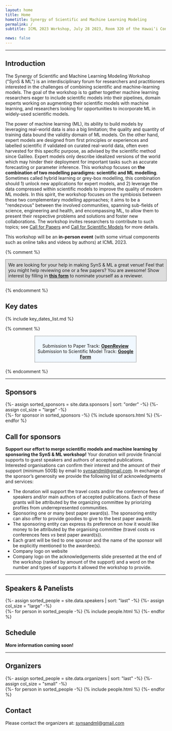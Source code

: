```yaml
---
layout: home
title: Home
hometitle: Synergy of Scientific and Machine Learning Modeling
permalink: /
subtitle: ICML 2023 Workshop, July 28 2023, Room 320 of the Hawai‘i Convention Center

news: false
---
```


-----

## Introduction

The Synergy of Scientific and Machine Learning Modeling Workshop ("SynS & ML") is an interdisciplinary forum for researchers and practitioners interested in the challenges of combining scientific and machine-learning models.
The goal of the workshop is to gather together machine learning researchers eager to include scientific models into their pipelines, domain experts working on augmenting their scientific models with machine learning, and researchers looking for opportunities to incorporate ML in widely-used scientific models.

The power of machine learning (ML), its ability to build models by leveraging real-world data is also a big limitation; the quality and quantity of training data bound the validity domain of ML models.
On the other hand, expert models are designed from first principles or experiences and labelled scientific if validated on curated real-world data, often even harvested for this specific purpose, as advised by the scientific method since Galileo.
Expert models only describe idealized versions of the world which may hinder their deployment for important tasks such as accurate forecasting or parameter inference.
This workshop focuses on **the combination of two modelling paradigms: scientific and ML modelling**.
Sometimes called hybrid learning or grey-box modelling, this combination should 1) unlock new applications for expert models, and 2) leverage the data compressed within scientific models to improve the quality of modern ML models.
In this spirit, the workshop focuses on the symbiosis between these two complementary modelling approaches; it aims to be a "rendezvous" between the involved communities, spanning sub-fields of science, engineering and health, and encompassing ML, to allow them to present their respective problems and solutions and foster new collaborations.
The workshop invites researchers to contribute to such topics; see [Call for Papers](cfp/) and [Call for Scientific Models](cfsm/) for more details.

This workshop will be an **in-person event** (with some virtual components such as online talks and videos by authors) at ICML 2023.

{% comment %}
<div style="padding: 8px; margin: 0 auto; margin-bottom: 20px; border: 1px dotted #333333; background-color: #DDDDDD; width: 97%;">
  We are looking for your help in making SynS & ML a great venue! Feel that you might help reviewing one or a few papers? You are awesome! Show interest by filling in <a href="https://docs.google.com/forms/d/e/1FAIpQLSe8uGGI7PNZbqS7KrYgHDgAJ6Y_XWvwApganOmCsWmhBtUc1A/viewform?usp=sf_link" style="font-weight: bold;" target="_blank">this form</a> to nominate yourself as a reviewer.
</div>
{% endcomment %}

## Key dates

{% include key_dates_list.md %}

{% comment %}
<div style="padding: 8px; margin: 0 auto; margin-bottom: 20px; border: 1px dotted #333333; background-color: #f0f8ff; width: 60%;">
  <p style="text-align: center; margin-bottom: 0px;">
    Submission to Paper Track: <strong><a href="https://openreview.net/group?id=ICML.cc/2023/Workshop/SynS_and_ML" target="_blank">OpenReview</a></strong><br />
    Submission to Scientific Model Track: <strong><a href="https://docs.google.com/forms/d/e/1FAIpQLSfbkOco4cfGZ557udp4vfsiyQlHiJsvmU3JUTelWLJ4AxnCYQ/viewform" target="_blank">Google Form</a></strong>
  </p>
</div>
{% endcomment %}

---

## Sponsors

<div class="projects sponsors">
  {%- assign sorted_sponsors = site.data.sponsors | sort: "order" -%}
  {%- assign col_size = "large" -%}
  <div class="container" style="margin-bottom: 20px;">
    <div class="row">
    {%- for sponsor in sorted_sponsors -%}
      {% include sponsors.html %}
    {%- endfor %}
    </div>
  </div>
</div>

## Call for sponsors

**Support our effort to merge scientific models and machine learning by sponsoring the SynS & ML workshop!**
Your donation will provide financial supports to guest speakers and authors of accepted publications. Interested organisations can confirm their interest and the amount of their support (minimum 500$) by email to synsandml@gmail.com. In exchange of the sponsor’s generosity we provide the following list of acknowledgments and services:

- The donation will support the travel costs and/or the conference fees of speakers and/or main authors of accepted publications. Each of these grants will be attributed by the organizing committee by priorizing profiles from underrepresented communities.
- Sponsoring one or many best paper award(s). The sponsoring entity can also offer to provide goodies to give to the best paper awards.
- The sponsoring entity can express its preference on how it would like money to be attributed by the organising committee (travel costs _vs_ conferences fees _vs_ best paper award(s)).
- Each grant will be tied to one sponsor and the name of the sponsor will be explicitly mentioned to the awardee(s).
- Company logo on website
- Company logo on the acknowledgements slide presented at the end of the workshop (ranked by amount of the support) and a word on the number and types of supports it allowed the workshop to provide.

---

## Speakers & Panelists

<div class="projects people">
  {%- assign sorted_people = site.data.speakers | sort: "last" -%}
  {%- assign col_size = "large" -%}
  <div class="container" style="margin-bottom: 20px;">
    <div class="row">
    {%- for person in sorted_people -%}
      {% include people.html %}
    {%- endfor %}
    </div>
  </div>
</div>

## Schedule

**More information coming soon!**

---

## Organizers

<div class="projects people">
  {%- assign sorted_people = site.data.organizers | sort: "last" -%}
  {%- assign col_size = "small" -%}
  <div class="container" style="margin-bottom: 20px;">
    <div class="row">
    {%- for person in sorted_people -%}
      {% include people.html %}
    {%- endfor %}
    </div>
  </div>
</div>

## Contact

Please contact the organizers at: [synsandml@gmail.com](mailto:synsandml@gmail.com)
